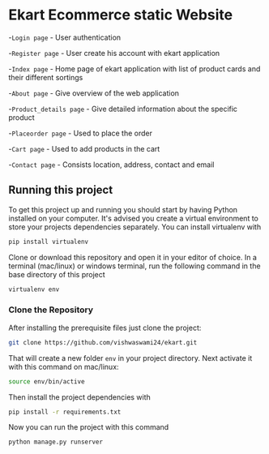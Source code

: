 # Ekart Ecommerce static Website 

-`Login page` - User authentication

-`Register page` - User create his account with ekart application

-`Index page` -  Home page of ekart application with list of product cards and their different sortings

-`About page` - Give overview of the web application

-`Product_details page` - Give detailed information about the specific product

-`Placeorder page` - Used to place the order 

-`Cart page` - Used to add products in the cart

-`Contact page` - Consists location, address, contact and email 

## Running this project

To get this project up and running you should start by having Python installed on your computer. It's advised you create a virtual environment to store your projects dependencies separately. You can install virtualenv with
```bash
pip install virtualenv
```
Clone or download this repository and open it in your editor of choice. In a terminal (mac/linux) or windows terminal, run the following command in the base directory of this project
```bash
virtualenv env
```
### **Clone the Repository**

After installing the prerequisite files just clone the project:
```bash
git clone https://github.com/vishwaswami24/ekart.git
```
That will create a new folder `env` in your project directory. Next activate it with this command on mac/linux:
```bash
source env/bin/active
```
Then install the project dependencies with
```bash
pip install -r requirements.txt
```
Now you can run the project with this command
```bash
python manage.py runserver
```


